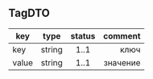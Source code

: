 ## TagDTO

key | type | status | comment
--- | ---- | :----: | ---:
key | string | 1..1 | ключ
value | string | 1..1 | значение